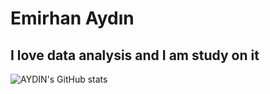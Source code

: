 # Emirhan Aydın
## I love data analysis and I am study on it




![AYDIN's GitHub stats](https://github-readme-stats.vercel.app/api?username=AYDIN41&show_icons=true&theme=radical)


